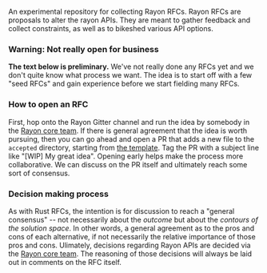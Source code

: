 An experimental repository for collecting Rayon RFCs. Rayon RFCs are
proposals to alter the rayon APIs. They are meant to gather feedback
and collect constraints, as well as to bikeshed various API options.

### Warning: Not really open for business

**The text below is preliminary.** We've not really done any RFCs yet
and we don't quite know what process we want. The idea is to start off
with a few "seed RFCs" and gain experience before we start fielding
many RFCs.

### How to open an RFC

First, hop onto the Rayon Gitter channel and run the idea by somebody
in the [Rayon core team]. If there is general agreement that the idea
is worth pursuing, then you can go ahead and open a PR that adds a new
file to the `accepted` directory, starting from [the
template](template.md). Tag the PR with a subject line like "\[WIP] My
great idea". Opening early helps make the process more
collaborative. We can discuss on the PR itself and ultimately reach
some sort of consensus.

### Decision making process

As with Rust RFCs, the intention is for discussion to reach a "general
consensus" -- not necessarily about the *outcome* but about the
*contours of the solution space*. In other words, a general agreement
as to the pros and cons of each alternative, if not necessarily the
relative importance of those pros and cons. Ulimately, decisions
regarding Rayon APIs are decided via the [Rayon core team]. The
reasoning of those decisions will always be laid out in comments on
the RFC itself.

[Rayon core team]: https://github.com/orgs/rayon-rs/teams/core
